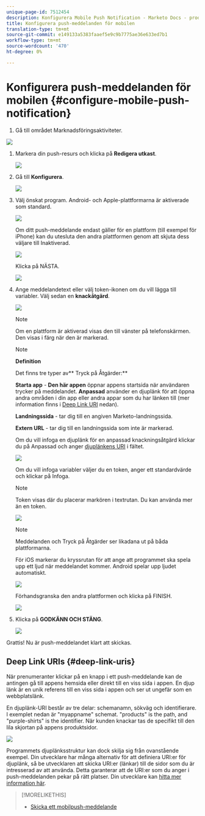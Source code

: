 ```yaml
---
unique-page-id: 7512454
description: Konfigurera Mobile Push Notification - Marketo Docs - produktdokumentation
title: Konfigurera push-meddelanden för mobilen
translation-type: tm+mt
source-git-commit: e149133a5383faaef5e9c9b7775ae36e633ed7b1
workflow-type: tm+mt
source-wordcount: '470'
ht-degree: 0%

---
```



# Konfigurera push-meddelanden för mobilen {#configure-mobile-push-notification}

1. Gå till området Marknadsföringsaktiviteter.

![](assets/2fbf1ab6-2247-40c8-980d-be56b9d94890.png)

1. Markera din push-resurs och klicka på **Redigera utkast**.

   ![](assets/image2016-8-23-16-3a49-3a48.png)

1. Gå till **Konfigurera**.

   ![](assets/image2016-8-23-16-3a51-3a56.png)

1. Välj önskat program. Android- och Apple-plattformarna är aktiverade som standard.

   ![](assets/image2016-8-23-16-3a53-3a33.png)

   Om ditt push-meddelande endast gäller för en plattform (till exempel för iPhone) kan du utesluta den andra plattformen genom att skjuta dess väljare till Inaktiverad.

   ![](assets/image2016-8-23-16-3a41-3a48.png)

   Klicka på NÄSTA.

   ![](assets/image2016-8-23-16-3a43-3a28.png)

1. Ange meddelandetext eller välj token-ikonen om du vill lägga till variabler. Välj sedan en **knackåtgärd**.

   ![](assets/image2015-9-14-16-3a7-3a43.png)

   >[!NOTE]
   >
   >Om en plattform är aktiverad visas den till vänster på telefonskärmen. Den visas i färg när den är markerad.

   >[!NOTE]
   >
   >**Definition**
   >
   >
   >Det finns tre typer av** Tryck på Åtgärder:**
   >
   >
   >**Starta app** - **Den här appen** öppnar appens startsida när användaren trycker på meddelandet. **Anpassad** använder en djuplänk för att öppna andra områden i din app eller andra appar som du har länken till (mer information finns i [Deep Link URI](#Deeplink) nedan).
   >
   >
   >**Landningssida** - tar dig till en angiven Marketo-landningssida.
   >
   >
   >**Extern URL** - tar dig till en landningssida som inte är markerad.

   Om du vill infoga en djuplänk för en anpassad knackningsåtgärd klickar du på Anpassad och anger [djuplänkens URI](#Deeplink) i fältet.

   ![](assets/image2016-7-28-16-3a19-3a13.png)

   Om du vill infoga variabler väljer du en token, anger ett standardvärde och klickar på Infoga.

   >[!NOTE]
   >
   >Token visas där du placerar markören i textrutan. Du kan använda mer än en token.

   ![](assets/image2015-8-10-14-3a48-3a52.png)

   >[!NOTE]
   >
   >Meddelanden och Tryck på Åtgärder ser likadana ut på båda plattformarna.

   För iOS markerar du kryssrutan för att ange att programmet ska spela upp ett ljud när meddelandet kommer. Android spelar upp ljudet automatiskt.

   ![](assets/ios-tap-and-notification-hand.png)

   Förhandsgranska den andra plattformen och klicka på FINISH.

   ![](assets/image2015-9-14-16-3a12-3a34.png)

1. Klicka på **GODKÄNN OCH STÄNG**.

   ![](assets/323dda12-0543-4558-8562-563eed5fa0e0.png)

Grattis! Nu är push-meddelandet klart att skickas.

## Deep Link URIs {#deep-link-uris}

När prenumeranter klickar på en knapp i ett push-meddelande kan de antingen gå till appens hemsida eller direkt till en viss sida i appen. En djup länk är en unik referens till en viss sida i appen och ser ut ungefär som en webbplatslänk.

En djuplänk-URI består av tre delar: schemanamn, sökväg och identifierare. I exemplet nedan är &quot;myappname&quot; schemat. &quot;products&quot; is the path, and &quot;purple-shirts&quot; is the identifier. När kunden knackar tas de specifikt till den lila skjortan på appens produktsidor.

![](assets/image2016-7-29-12-3a49-3a1.png)

Programmets djuplänksstruktur kan dock skilja sig från ovanstående exempel. Din utvecklare har många alternativ för att definiera URI:er för djuplänk, så be utvecklaren att skicka URI:er (länkar) till de sidor som du är intresserad av att använda. Detta garanterar att de URI:er som du anger i push-meddelanden pekar på rätt platser. Din utvecklare kan [hitta mer information här](http://developers.marketo.com/mobile/enabling-deep-links-in-your-app/).

>[!MORELIKETHIS]
>
>* [Skicka ett mobilpush-meddelande](send-a-mobile-push-notification.md)

>



